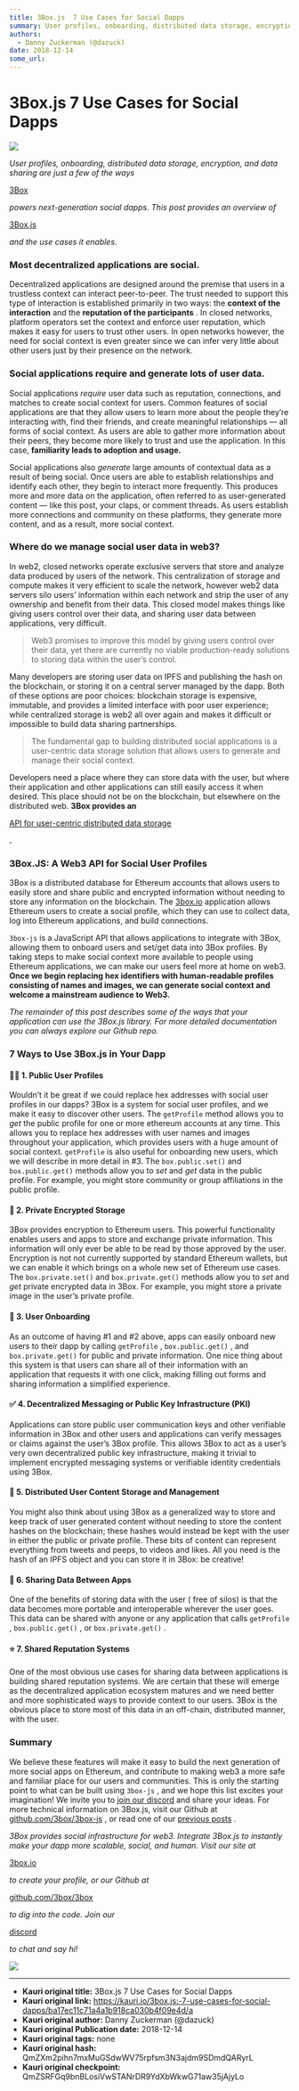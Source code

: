 ```yaml
---
title: 3Box.js  7 Use Cases for Social Dapps
summary: User profiles, onboarding, distributed data storage, encryption, and data sharing are just a few of the ways 3Box powers next-generation social dapps. This post provides an overview of 3Box.js and the use cases it enables. Most decentralized applications are social. Decentralized applications are designed around the premise that users in a trustless context can interact peer-to-peer. The trust needed to support this type of interaction is established primarily in two ways- the context of the int
authors:
  - Danny Zuckerman (@dazuck)
date: 2018-12-14
some_url: 
---
```


# 3Box.js  7 Use Cases for Social Dapps



![](https://ipfs.infura.io/ipfs/QmPzN12erYvZtDadCD5ZFyDqeCyfc7qbP246BnP1s56TNG)

 
_User profiles, onboarding, distributed data storage, encryption, and data sharing are just a few of the ways_
  
[3Box](https://3box.io)
  
_powers next-generation social dapps. This post provides an overview of_
  
[3Box.js](https://github.com/3box/3box-js)
  
_and the use cases it enables._
 

### Most decentralized applications are social.
Decentralized applications are designed around the premise that users in a trustless context can interact peer-to-peer. The trust needed to support this type of interaction is established primarily in two ways: the 
**context of the interaction**
 and the 
**reputation of the participants**
 .
In closed networks, platform operators set the context and enforce user reputation, which makes it easy for users to trust other users. In open networks however, the need for social context is even greater since we can infer very little about other users just by their presence on the network.

### Social applications require and generate lots of user data.
Social applications 
_require_
 user data such as reputation, connections, and matches to create social context for users. Common features of social applications are that they allow users to learn more about the people they’re interacting with, find their friends, and create meaningful relationships — all forms of social context. As users are able to gather more information about their peers, they become more likely to trust and use the application. In this case, 
**familiarity leads to adoption and usage.**
 
Social applications also 
_generate_
 large amounts of contextual data as a result of being social. Once users are able to establish relationships and identify each other, they begin to interact more frequently. This produces more and more data on the application, often referred to as user-generated content — like this post, your claps, or comment threads. As users establish more connections and community on these platforms, they generate more content, and as a result, more social context.

### Where do we manage social user data in web3?
In web2, closed networks operate exclusive servers that store and analyze data produced by users of the network. This centralization of storage and compute makes it very efficient to scale the network, however web2 data servers silo users’ information within each network and strip the user of any ownership and benefit from their data. This closed model makes things like giving users control over their data, and sharing user data between applications, very difficult.
> Web3 promises to improve this model by giving users control over their data, yet there are currently no viable production-ready solutions to storing data within the user’s control.

Many developers are storing user data on IPFS and publishing the hash on the blockchain, or storing it on a central server managed by the dapp. Both of these options are poor choices: blockchain storage is expensive, immutable, and provides a limited interface with poor user experience; while centralized storage is web2 all over again and makes it difficult or impossible to build data sharing partnerships.
> The fundamental gap to building distributed social applications is a user-centric data storage solution that allows users to generate and manage their social context.

Developers need a place where they can store data with the user, but where their application and other applications can still easily access it when desired. This place should not be on the blockchain, but elsewhere on the distributed web. 
**3Box provides an**
  
[API for user-centric distributed data storage](https://github.com/3box/3box)
  
**.**
 

### 3Box.JS: A Web3 API for Social User Profiles
3Box is a distributed database for Ethereum accounts that allows users to easily store and share public and encrypted information without needing to store any information on the blockchain. The 
[3box.io](http://3box.io)
 application allows Ethereum users to create a social profile, which they can use to collect data, log into Ethereum applications, and build connections.
 
`3box-js`
 is a JavaScript API that allows applications to integrate with 3Box, allowing them to onboard users and set/get data into 3Box profiles.
By taking steps to make social context more available to people using Ethereum applications, we can make our users feel more at home on web3. 
**Once we begin replacing hex identifiers with human-readable profiles consisting of names and images, we can generate social context and welcome a mainstream audience to Web3.**
 
 
_The remainder of this post describes some of the ways that your application can use the 3Box.js library. For more detailed documentation you can always explore our Github repo._
 

### 7 Ways to Use 3Box.js in Your Dapp

#### 👩‍🚀 1. Public User Profiles
Wouldn’t it be great if we could replace hex addresses with social user profiles in our dapps? 3Box is a system for social user profiles, and we make it easy to discover other users.
The 
`getProfile`
 method allows you to 
_get_
 the public profile for one or more ethereum accounts at any time. This allows you to replace hex addresses with user names and images throughout your application, which provides users with a huge amount of social context. 
`getProfile`
 is also useful for onboarding new users, which we will describe in more detail in #3.
The 
`box.public.set()`
 and 
`box.public.get()`
 methods allow you to 
_set_
 and 
_get_
 data in the public profile. For example, you might store community or group affiliations in the public profile.

#### 🔐 2. Private Encrypted Storage
3Box provides encryption to Ethereum users. This powerful functionality enables users and apps to store and exchange private information. This information will only ever be able to be read by those approved by the user. Encryption is not not currently supported by standard Ethereum wallets, but we can enable it which brings on a whole new set of Ethereum use cases.
The 
`box.private.set()`
 and 
`box.private.get()`
 methods allow you to 
_set_
 and 
_get_
 private encrypted data in 3Box. For example, you might store a private image in the user’s private profile.

#### 👋 3. User Onboarding
As an outcome of having #1 and #2 above, apps can easily onboard new users to their dapp by calling 
`getProfile`
 , 
`box.public.get()`
 , and 
`box.private.get()`
 for public and private information. One nice thing about this system is that users can share all of their information with an application that requests it with one click, making filling out forms and sharing information a simplified experience.

#### ✅ 4. Decentralized Messaging or Public Key Infrastructure (PKI)
Applications can store public user communication keys and other verifiable information in 3Box and other users and applications can verify messages or claims against the user’s 3Box profile. This allows 3Box to act as a user’s very own decentralized public key infrastructure, making it trivial to implement encrypted messaging systems or verifiable identity credentials using 3Box.

#### 📁 5. Distributed User Content Storage and Management
You might also think about using 3Box as a generalized way to store and keep track of user generated content without needing to store the content hashes on the blockchain; these hashes would instead be kept with the user in either the public or private profile. These bits of content can represent everything from tweets and peeps, to videos and likes. All you need is the hash of an IPFS object and you can store it in 3Box: be creative!

#### 🎁 6. Sharing Data Between Apps
One of the benefits of storing data with the user ( free of silos) is that the data becomes more portable and interoperable wherever the user goes. This data can be shared with anyone or any application that calls 
`getProfile`
 , 
`box.public.get()`
 , or 
`box.private.get()`
 .

#### ⭐ 7. Shared Reputation Systems
One of the most obvious use cases for sharing data between applications is building shared reputation systems. We are certain that these will emerge as the decentralized application ecosystem matures and we need better and more sophisticated ways to provide context to our users. 3Box is the obvious place to store most of this data in an off-chain, distributed manner, with the user.

### Summary
We believe these features will make it easy to build the next generation of more social apps on Ethereum, and contribute to making web3 a more safe and familiar place for our users and communities.
This is only the starting point to what can be built using 
`3box-js`
 , and we hope this list excites your imagination! We invite you to 
[join our discord](https://discord.gg/bevMe7w)
 and share your ideas.
For more technical information on 3Box.js, visit our Github at 
[github.com/3box/3box-js](https://github.com/3box/3box-js)
 , or read one of our 
[previous posts](https://medium.com/3box)
 .
 
_3Box provides social infrastructure for web3. Integrate 3Box.js to instantly make your dapp more scalable, social, and human. Visit our site at_
  
[3box.io](https://3box.io)
  
_to create your profile, or our Github at_
  
[github.com/3box/3box](https://github.com/3box/3box)
  
_to dig into the code. Join our_
  
[discord](https://discord.gg/VrrMqfy)
  
_to chat and say hi!_
 

![](https://ipfs.infura.io/ipfs/QmNMSqWAKfHKJbiG7PW4hRArhJobPFFsFbixa1C5w6bHB6)




---

- **Kauri original title:** 3Box.js  7 Use Cases for Social Dapps
- **Kauri original link:** https://kauri.io/3box.js:-7-use-cases-for-social-dapps/ba17ec11c71a4a1b918ca030b4f09e4d/a
- **Kauri original author:** Danny Zuckerman (@dazuck)
- **Kauri original Publication date:** 2018-12-14
- **Kauri original tags:** none
- **Kauri original hash:** QmZXm2pihn7mxMuGSdwWV75rpfsm3N3ajdm9SDmdQARyrL
- **Kauri original checkpoint:** QmZSRFGq9bnBLosiVwSTANrDR9YdXbWkwG71aw35jAjyLo



